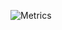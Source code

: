 ![Metrics](https://metrics.lecoq.io/GermanAizek?template=classic&base.indepth=true&base.metadata=0&languages=1&lines=1&notable=1&followup=1&base.indepth=true&languages.limit=8&languages.threshold=0%25&languages.other=false&languages.colors=github&languages.sections=most-used&languages.indepth=false&languages.analysis.timeout=15&languages.categories=markup%2C%20programming&languages.recent.categories=markup%2C%20programming&languages.recent.load=300&languages.recent.days=14&followup.sections=repositories&followup.indepth=true&notable.from=all&notable.repositories=true&notable.indepth=true&notable.types=commit%2C%20pull_request&config.timezone=Europe%2FMoscow)
